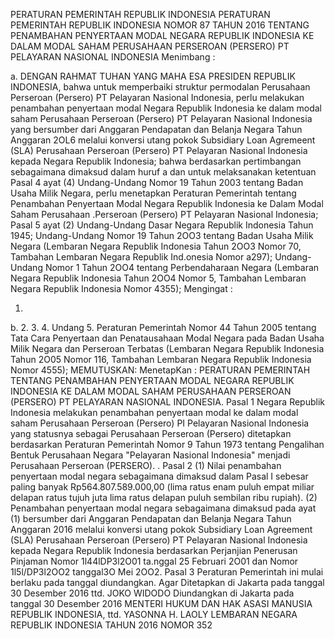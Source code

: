  PERATURAN PEMERINTAH REPUBLIK INDONESIA PERATURAN PEMERINTAH REPUBLIK INDONESIA NOMOR 87 TAHUN 2016 TENTANG PENAMBAHAN PENYERTAAN MODAL NEGARA REPUBLIK INDONESIA KE DALAM MODAL SAHAM PERUSAHAAN PERSEROAN (PERSERO) PT PELAYARAN NASIONAL INDONESIA
Menimbang :

a.
DENGAN RAHMAT TUHAN YANG MAHA ESA PRESIDEN REPUBLIK INDONESIA, bahwa untuk memperbaiki struktur permodalan Perusahaan Perseroan (Persero) PT Pelayaran Nasional Indonesia, perlu melakukan penambahan penyertaan modal Negara Republik Indonesia ke dalam modal saham Perusahaan Perseroan (Persero) PT Pelayaran Nasional Indonesia yang bersumber dari Anggaran Pendapatan dan Belanja Negara Tahun Anggaran 2OL6 melalui konversi utang pokok Subsidiary Loan Agremeent (SLA) Perusahaan Perseroan (Persero) PT Pelayaran Nasional Indonesia kepada Negara Republik Indonesia; bahwa berdasarkan pertimbangan sebagaimana dimaksud dalam huruf a dan untuk melaksanakan ketentuan Pasal 4 ayat (4) Undang-Undang Nomor 19 Tahun 2003 tentang Badan Usaha Milik Negara, perlu menetapkan Peraturan Pemerintah tentang Penambahan Penyertaan Modal Negara Republik Indonesia ke Dalam Modal Saham Perusahaan .Perseroan (Persero) PT Pelayaran Nasional Indonesia; Pasal 5 ayat (2) Undang-Undang Dasar Negara Republik Indonesia Tahun 1945; Undang-Undang Nomor 19 Tahun 2OO3 tentang Badan Usaha Milik Negara (Lembaran Negara Republik Indonesia Tahun 2OO3 Nomor 70, Tambahan Lembaran Negara Republik Ind.onesia Nomor a297); Undang-Undang Nomor 1 Tahun 2OO4 tentang Perbendaharaan Negara (Lembaran Negara Republik Indonesia Tahun 2OO4 Nomor 5, Tambahan Lembaran Negara Republik Indonesia Nomor 4355);
Mengingat :

1.
b.
2.
3.
4. Undang 5. Peraturan Pemerintah Nomor 44 Tahun 2005 tentang Tata Cara Penyertaan dan Penatausahaan Modal Negara pada Badan Usaha Milik Negara dan Perseroan Terbatas (Lembaran Negara Republik Indonesia Tahun 2O05 Nomor 116, Tambahan Lembaran Negara Republik Indonesia Nomor 4555);
MEMUTUSKAN:
 MenetapKan : PERATURAN PEMERINTAH TENTANG PENAMBAHAN PENYERTAAN MODAL NEGARA REPUBLIK INDONESIA KE DALAM MODAL SAHAM PERUSAHAAN PERSEROAN (PERSERO) PT PELAYARAN NASIONAL INDONESIA. Pasal 1 Negara Republik Indonesia melakukan penambahan penyertaan modal ke dalam modal saham Perusahaan Perseroan (Persero) PI Pelayaran Nasional Indonesia yang statusnya sebagai Perusahaan Perseroan (Persero) ditetapkan berdasarkan Peraturan Pemerintah Nomor 9 Tahun 1973 tentang Pengalihan Bentuk Perusahaan Negara "Pelayaran Nasional Indonesia" menjadi Perusahaan Perseroan (PERSERO). . Pasal 2 (1) Nilai penambahan penyertaan modal negara sebagaimana dimaksud dalam Pasal I sebesar paling banyak Rp564.807.589.000,00 (lima ratus enam puluh empat miliar delapan ratus tujuh juta lima ratus delapan puluh sembilan ribu rupiah). (2) Penambahan penyertaan modal negara sebagaimana dimaksud pada ayat (1) bersumber dari Anggaran Pendapatan dan Belanja Negara Tahun Anggaran 2016 melalui konversi utang pokok Subsidiary Loan Agreement (SLA) Perusahaan Perseroan (Persero) PT Pelayaran Nasional Indonesia kepada Negara Republik Indonesia berdasarkan Perjanjian Penerusan Pinjaman Nomor 1l44lDP3l2O01 ta.nggal 25 Februari 2O01 dan Nomor 1l5l/DP3l2OO2 tanggal3O Mei 2OO2. Pasal 3 Peraturan Pemerintah ini mulai berlaku pada tanggal diundangkan. Agar Ditetapkan di Jakarta pada tanggal 30 Desember 2016 ttd. JOKO WIDODO Diundangkan di Jakarta pada tanggal 30 Desember 2016 MENTERI HUKUM DAN HAK ASASI MANUSIA REPUBLIK INDONESIA, ttd. YASONNA H. LAOLY LEMBARAN NEGARA REPUBLIK INDONESIA TAHUN 2016 NOMOR 352